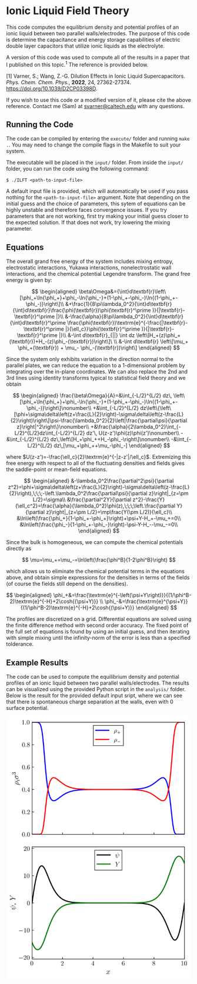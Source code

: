 # Ionic Liquid Field Theory

This code computes the equilibrium density and potential profiles of an ionic liquid between two parallel walls/electrodes. The purpose of this code is determine the capacitance and energy storage capabilities of electric double layer capacitors that utilize ionic liquids as the electrolyte.

A version of this code was used to compute all of the results in a paper that I published on this topic.$^1$ The reference is provided below.

[1] Varner, S.; Wang, Z.-G. Dilution Effects in Ionic Liquid Supercapacitors. *Phys. Chem. Chem. Phys.*, **2022**, 24, 27362-27374. https://doi.org/10.1039/D2CP03398D.

If you wish to use this code or a modified version of it, please cite the above reference. Contact me (Sam) at svarner@caltech.edu with any questions.

## Running the Code

The code can be compiled by entering the ```execute/``` folder and running ```make .```. You may need to change the compile flags in the Makefile to suit your system.

The executable will be placed in the ```input/``` folder. From inside the ```input/``` folder, you can run the code using the following command:

```
$ ./ILFT <path-to-input-file>
```

A default input file is provided, which will automatically be used if you pass nothing for the ```<path-to-input-file>``` argument. Note that depending on the initial guess and the choice of parameters, this sytem of equations can be highly unstable and therefore faces convergence issues. If you try parameters that are not working, first try making your initial guess closer to the expected solution. If that does not work, try lowering the mixing parameter.

## Equations

The overall grand free energy of the system includes mixing entropy, electrostatic interactions, Yukawa interactions, nonelectrostatic wall interactions, and the chemical potential Legendre transform. The grand free energy is given by:

$$
\begin{aligned}
     \beta\Omega&={\int}d\textbf{r}\left\[\phi_+\ln{\phi_+}+\phi_-\ln{\phi_-}+(1-\phi_+-\phi_-)\ln{(1-\phi_+-\phi_-)}\right\]\\
     &+\frac{1}{8\pi\lambda_0^2}{\int}d\textbf{r}{\int}d\textbf{r}\frac{\phi(\textbf{r})\phi(\textbf{r}^\prime )}{|\textbf{r}-\textbf{r}^\prime |}\\
     &-\frac{\alpha}{8\pi\lambda_0^2}{\int}d\textbf{r}{\int}d\textbf{r}^\prime \frac{\phi(\textbf{r})\textrm{e}^{-\frac{|\textbf{r}-\textbf{r}^\prime |}{\ell_c}}\phi(\textbf{r}^\prime )}{|\textbf{r}-\textbf{r}^\prime |}\\
     &-\int d\textbf{r}_{||} \int dz \left\[H_+(z)\phi_+(\textbf{r})+H_-(z)\phi_-(\textbf{r})\right\]\ \\
     &-\int d\textbf{r} \left\[\mu_+ \phi_+(\textbf{r}) + \mu_- \phi_-(\textbf{r})\right\]
\end{aligned}
$$

Since the system only exhibits variation in the direction normal to the parallel plates, we can reduce the equation to a 1-dimensional problem by integrating over the in-plane coordinates. We can also replace the 2nd and 3rd lines using identity transforms typical to statistical field theory and we obtain

$$
\begin{aligned}
     \frac{\beta\Omega}{A}=&\int_{-L/2}^{L/2} dz\, \left\[\phi_+\ln{\phi_+}+\phi_-\ln{\phi_-}+(1-\phi_+-\phi_-)\ln{(1-\phi_+-\phi_-)}\right\]\nonumber\\
     +&\int_{-L/2}^{L/2} dz\left\{\left\[\phi+\sigma\delta\left(z+\frac{L}{2}\right)-\sigma\delta\left(z-\frac{L}{2}\right)\right\]\psi-\frac{\lambda_0^2}{2}\left|\frac{\partial\psi}{\partial z}\right|^2\right\}\nonumber\\
     +&\frac{\alpha}{2\lambda_0^2}\int_{-L/2}^{L/2}dz\int_{-L/2}^{L/2} dz'\, U(z-z')\phi(z)\phi(z')\nonumber\\
     -&\int_{-L/2}^{L/2} dz\,\left\[H_+\phi_++H_-\phi_-\right\]\nonumber\\
     -&\int_{-L/2}^{L/2} dz\,[\mu_+\phi_++\mu_-\phi_-]
\end{aligned}
$$

where $U(z-z')=-\frac{\ell_c}{2}\textrm{e}^{-|z-z'|/\ell_c}$. Extremizing this free energy with respect to all of the fluctuating densities and fields gives the saddle-point or mean-field equations.

$$
\begin{aligned}
    &-\lambda_0^2\frac{\partial^2\psi}{\partial z^2}=\phi+\sigma\delta\left(z+\frac{L}{2}\right)-\sigma\delta\left(z-\frac{L}{2}\right),\;\;\;-\left.\lambda_0^2\frac{\partial\psi}{\partial z}\right|_{z=\pm L/2}=\sigma\\
    &\frac{\partial^2Y}{\partial z^2}-\frac{Y}{\ell_c^2}=\frac{\alpha}{\lambda_0^2}\phi(z),\;\;\;\left.\frac{\partial Y}{\partial z}\right|_{z=\pm L/2}=\mp\frac{Y(\pm L/2)}{\ell_c}\\
    &\ln\left(\frac{\phi_+}{1-\phi_+-\phi_+}\right)+\psi+Y-H_+-\mu_+=0\\
    &\ln\left(\frac{\phi_-}{1-\phi_+-\phi_-}\right)-\psi-Y-H_--\mu_-=0\\
\end{aligned}
$$

Since the bulk is homogeneous, we can compute the chemical potentials directly as

$$
\mu=\mu_+=\mu_-=\ln\left(\frac{\phi^B}{1-2\phi^B}\right)
$$

which allows us to eliminate the chemical potential terms in the equations above, and obtain simple expressions for the densities in terms of the fields (of course the fields still depend on the densities).

$$
\begin{aligned}
    \phi_+&=\frac{\textrm{e}^{-\left(\psi+Y\right)}}{(1/\phi^B-2)\textrm{e}^{-H}+2\cosh{(\psi+Y)}} \\
    \phi_-&=\frac{\textrm{e}^{\psi+Y}}{(1/\phi^B-2)\textrm{e}^{-H}+2\cosh{(\psi+Y)}}
\end{aligned}
$$

The profiles are discretized on a grid. Differential equations are solved using the finite difference method with second order accuracy. The fixed point of the full set of equations is found by using an initial guess, and then iterating with simple mixing until the infinity-norm of the error is less than a specified tolderance.

## Example Results

The code can be used to compute the equilibrium density and potential profiles of an ionic liquid between two parallel walls/electrodes. The results can be visualized using the provided Python script in the `analysis/` folder. Below is the result for the provided default input sript, where we can see that there is spontaneous charge separation at the walls, even with 0 surface potential.

![Example Result](analysis/profiles.png)